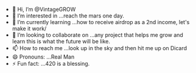 - 👋 Hi, I’m @VintageGROW
- 👀 I’m interested in ...reach the mars one day.
- 🌱 I’m currently learning ...how to receive airdrop as a 2nd income, let's make it work/
- 💞️ I’m looking to collaborate on ...any project that helps me grow and learn this is what the future will be like.
- 📫 How to reach me ...look up in the sky and then hit me up on Dicard
- 😄 Pronouns: ...Real Man 
- ⚡ Fun fact: ...420 is a blessing.

<!---
VintageGrow/VintageGrow is a ✨ special ✨ repository because its `README.md` (this file) appears on your GitHub profile.
You can click the Preview link to take a look at your changes.
--->
